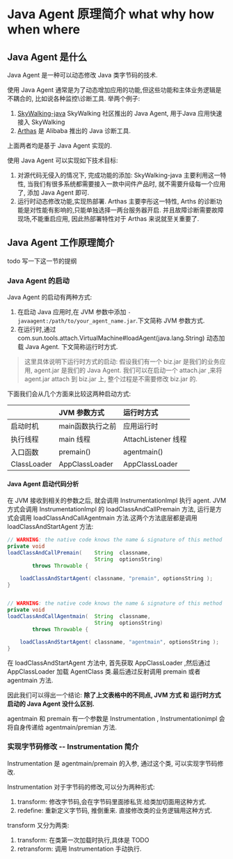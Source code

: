 # Java Agent 原理简介  what why how when where
## Java Agent 是什么
Java Agent 是一种可以动态修改 Java 类字节码的技术.

使用 Java Agent 通常是为了动态增加应用的功能,但这些功能和主体业务逻辑是不耦合的, 比如说各种监控\诊断工具.
举两个例子:
1. [SkyWalking-java](https://github.com/apache/skywalking-java) SkyWalking 社区推出的 Java Agent, 用于Java 应用快速接入 SkyWalking
2. [Arthas](https://github.com/alibaba/arthas) 是 Alibaba 推出的 Java 诊断工具.

上面两者均是基于 Java Agent 实现的.

使用 Java Agent 可以实现如下技术目标:
1. 对源代码无侵入的情况下, 完成功能的添加: SkyWalking-java 主要利用这一特性, 当我们有很多系统都需要接入一款中间件产品时, 就不需要升级每一个应用了, 添加 Java Agent 即可.
2. 运行时动态修改功能,实现热部署. Arthas 主要李彤这一特性, Arths 的诊断功能是对性能有影响的,只能单独选择一两台服务器开启. 并且故障诊断需要故障现场,不能重启应用, 因此热部署特性对于 Arthas 来说就至关重要了.


## Java Agent 工作原理简介
todo 写一下这一节的提纲
### Java Agent 的启动
Java Agent 的启动有两种方式:
1. 在启动 Java 应用时,在 JVM 参数中添加 `-javaagent:/path/to/your_agent_name.jar`.下文简称 JVM 参数方式.
2. 在运行时,通过 com.sun.tools.attach.VirtualMachine#loadAgent(java.lang.String) 动态加载 Java Agent. 下文简称运行时方式.

> 这里具体说明下运行时方式的启动: 假设我们有一个 biz.jar 是我们的业务应用,  agent.jar 是我们的 Java Agent. 我们可以在启动一个 attach.jar ,来将 agent.jar  attach 到 biz.jar 上, 整个过程是不需要修改 biz.jar 的.

下面我们会从几个方面来比较这两种启动方式:


|      | JVM 参数方式  | 运行时方式|
| :------------- | :------------- | :------------- |
| 启动时机      | main函数执行之前      | 应用运行时           |
| 执行线程      | main 线程            | AttachListener 线程|
| 入口函数      | premain()           | agentmain()         |
| ClassLoader | AppClassLoader       | AppClassLoader      |


#### Java Agent 启动代码分析
在 JVM 接收到相关的参数之后, 就会调用 InstrumentationImpl 执行 agent. JVM 方式会调用 InstrumentationImpl 的 loadClassAndCallPremain 方法, 运行是方式会调用 loadClassAndCallAgentmain 方法.这两个方法底层都是调用  loadClassAndStartAgent 方法:

``` java
// WARNING: the native code knows the name & signature of this method
private void
loadClassAndCallPremain(    String  classname,
                            String  optionsString)
        throws Throwable {

    loadClassAndStartAgent( classname, "premain", optionsString );
}


// WARNING: the native code knows the name & signature of this method
private void
loadClassAndCallAgentmain(  String  classname,
                            String  optionsString)
        throws Throwable {

    loadClassAndStartAgent( classname, "agentmain", optionsString );
}
```

在 loadClassAndStartAgent 方法中, 首先获取 AppClassLoader ,然后通过 AppClassLoader 加载 AgentClass 类.最后通过反射调用 premain 或者 agentmain 方法.

因此我们可以得出一个结论: **除了上文表格中的不同点, JVM 方式 和 运行时方式启动的 Java Agent 没什么区别.**


agentmain 和 premain 有一个参数是 Instrumentation , Instrumentationimpl 会将自身传递给 agentmain/premian 方法.


### 实现字节码修改 -- Instrumentation 简介
Instrumentation 是 agentmain/premain 的入参, 通过这个类, 可以实现字节码修改.

Instrumentation 对于字节码的修改,可以分为两种形式:
1. transform: 修改字节码,会在字节码里面掺私货.给类加切面用这种方式.
2. redefine: 重新定义字节码, 推倒重来. 直接修改类的业务逻辑用这种方式.

transform 又分为两类:
1. transform: 在类第一次加载时执行,具体是 TODO
2. retransform: 调用 Instrumentation 手动执行.
